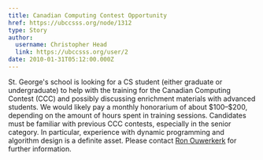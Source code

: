 ```yaml
---
title: Canadian Computing Contest Opportunity 
href: https://ubccsss.org/node/1312
type: Story
author:
  username: Christopher Head
  link: https://ubccsss.org/user/2
date: 2010-01-31T05:12:00.000Z
---
```


<div class="field field-name-body field-type-text-with-summary field-label-hidden"><div class="field-items"><div class="field-item even"><p>St. George&apos;s school is looking for a CS student (either graduate or undergraduate) to help with the training for the Canadian Computing Contest (CCC) and possibly discussing enrichment materials with advanced students.  We would likely pay a monthly honorarium of about $100&#x2013;$200, depending on the amount of hours spent in training sessions. Candidates must be familiar with previous CCC contests, especially in the senior category. In particular, experience with dynamic programming and algorithm design is a definite asset. Please contact <a href="/cdn-cgi/l/email-protection#a6d4c9d3d1c3d4cdc3d4cde6d5d2c1c3c9d4c1c3d588c4c588c5c7">Ron Ouwerkerk</a> for further information.</p>
</div></div></div>    <footer>
          </footer>